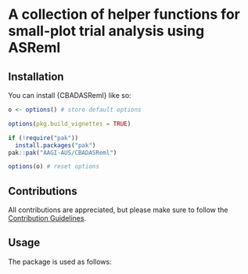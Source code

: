 # A collection of helper functions for small-plot trial analysis using ASReml

## Installation

You can install {CBADASReml} like so:

```r
o <- options() # store default options

options(pkg.build_vignettes = TRUE)

if (!require("pak"))
  install.packages("pak")
pak::pak("AAGI-AUS/CBADASReml")

options(o) # reset options
```

## Contributions 

All contributions are appreciated, but please make sure to follow the [Contribution Guidelines](.github/CONTRIBUTING.md). 

## Usage

The package is used as follows:
